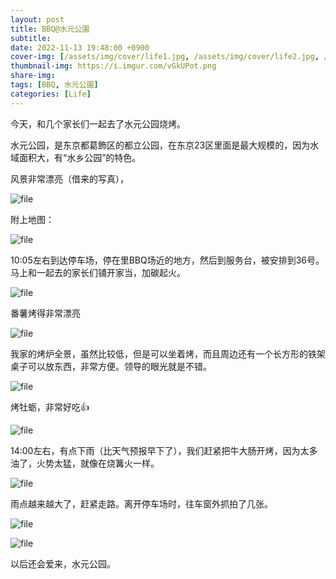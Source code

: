 ```yaml
---
layout: post
title: BBQ@水元公園
subtitle: 
date: 2022-11-13 19:48:00 +0900
cover-img: [/assets/img/cover/life1.jpg, /assets/img/cover/life2.jpg, /assets/img/cover/life3.jpg]
thumbnail-img: https://i.imgur.com/vGkUPot.png
share-img:
tags: [BBQ, 水元公園]
categories: [Life]
---
```


今天，和几个家长们一起去了水元公园烧烤。

水元公园，是东京都葛飾区的都立公园，在东京23区里面是最大规模的，因为水域面积大，有“水乡公园”的特色。

风景非常漂亮（借来的写真），

![file](https://i.imgur.com/vGkUPot.png)

附上地图：

![file](https://i.imgur.com/vGaAW9J.png)

10:05左右到达停车场，停在里BBQ场近的地方，然后到服务台，被安排到36号。
马上和一起去的家长们铺开家当，加碳起火。

![file](https://i.imgur.com/h2fl7b5.jpg)

番薯烤得非常漂亮

![file](https://i.imgur.com/MH0gO8Q.jpg)

我家的烤炉全景，虽然比较低，但是可以坐着烤，而且周边还有一个长方形的铁架桌子可以放东西，非常方便。领导的眼光就是不错。

![file](https://i.imgur.com/D6R7G6C.jpg)

烤牡蛎，非常好吃👍

![file](https://i.imgur.com/tobp0nL.png)

14:00左右，有点下雨（比天气预报早下了），我们赶紧把牛大肠开烤，因为太多油了，火势太猛，就像在烧篝火一样。

![file](https://i.imgur.com/hvfJzZ4.jpg)

雨点越来越大了，赶紧走路。离开停车场时，往车窗外抓拍了几张。

![file](https://i.imgur.com/SmhI79V.png)

![file](https://i.imgur.com/X1MG4ED.png)

以后还会爱来，水元公园。
